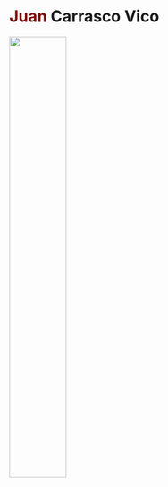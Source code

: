 <h1><strong style="color:maroon">Juan</strong> Carrasco Vico</h1>
<img src = "https://i.imgur.com/sdK61rZ.gif" width="45%" align="centre">
